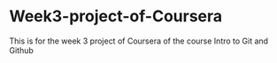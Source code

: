 # Week3-project-of-Coursera
This is for the week 3 project of Coursera of the course Intro to Git and Github
